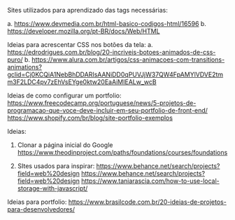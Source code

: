 Sites utilizados para aprendizado das tags necessárias:

a. https://www.devmedia.com.br/html-basico-codigos-html/16596
b. https://developer.mozilla.org/pt-BR/docs/Web/HTML

Ideias para acrescentar CSS nos botões da tela:
a. https://edrodrigues.com.br/blog/20-incriveis-botoes-animados-de-css-puro/
b. https://www.alura.com.br/artigos/css-animacoes-com-transitions-animations?gclid=Cj0KCQiA1NebBhDDARIsAANiDD0qPUVJjW37QW4FpAMYlVDVE2tmm3F2LDC4pv7zEhVsEYge0ktw20EaAiMIEALw_wcB

Ideias de como configurar um portfolio:
https://www.freecodecamp.org/portuguese/news/5-projetos-de-programacao-que-voce-deve-incluir-em-seu-portfolio-de-front-end/
https://www.shopify.com/br/blog/site-portfolio-exemplos

Ideias:
1. Clonar a página inicial do Google
https://www.theodinproject.com/paths/foundations/courses/foundations

2. SItes usados para inspirar:
https://www.behance.net/search/projects?field=web%20design
https://www.behance.net/search/projects?field=web%20design
https://www.taniarascia.com/how-to-use-local-storage-with-javascript/

Ideias para portfolio:
https://www.brasilcode.com.br/20-ideias-de-projetos-para-desenvolvedores/